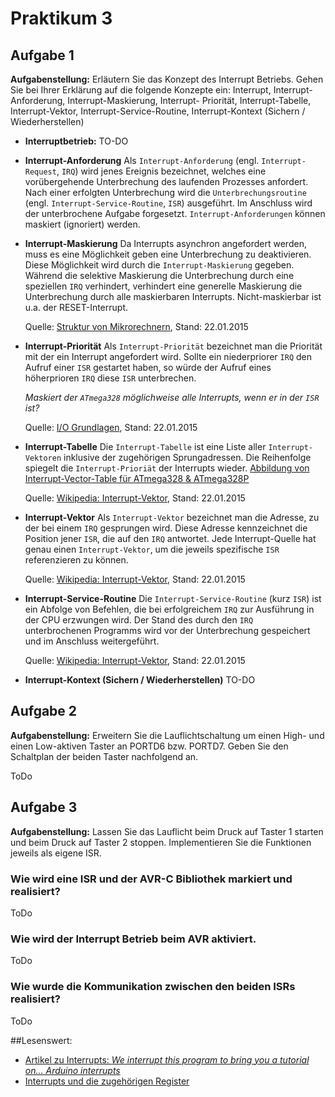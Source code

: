 # Praktikum 3
## Aufgabe 1
__Aufgabenstellung:__ Erläutern Sie das Konzept des Interrupt Betriebs. Gehen Sie bei Ihrer Erklärung auf die folgende Konzepte ein: Interrupt, Interrupt-Anforderung, Interrupt-Maskierung, Interrupt- Priorität, Interrupt-Tabelle, Interrupt-Vektor, Interrupt-Service-Routine, Interrupt-Kontext (Sichern / Wiederherstellen)

- __Interruptbetrieb:__
    TO-DO

- __Interrupt-Anforderung__
    Als `Interrupt-Anforderung` (engl. `Interrupt-Request`, `IRQ`)  wird jenes Ereignis bezeichnet, welches eine vorübergehende Unterbrechung des laufenden Prozesses anfordert. Nach einer erfolgten Unterbrechung wird die `Unterbrechungsroutine` (engl. `Interrupt-Service-Routine`, `ISR`) ausgeführt. Im Anschluss wird der unterbrochene Aufgabe forgesetzt. `Interrupt-Anforderungen` können maskiert (ignoriert) werden.

- __Interrupt-Maskierung__
    Da Interrupts asynchron angefordert werden,  muss es eine Möglichkeit geben eine Unterbrechung zu deaktivieren. Diese Möglichkeit wird durch die `Interrupt-Maskierung` gegeben. Während die selektive Maskierung die Unterbrechung durch eine speziellen `IRQ` verhindert, verhindert eine generelle Maskierung die Unterbrechung durch alle maskierbaren Interrupts. Nicht-maskierbar ist u.a. der RESET-Interrupt.

    Quelle: [Struktur von Mikrorechnern](https://www.uni-due.de/~hl271st/Lehre/SMR/smr_uebung_kapitel5.pdf), Stand: 22.01.2015

- __Interrupt-Priorität__
    Als `Interrupt-Priorität` bezeichnet man die Priorität mit der ein Interrupt angefordert wird. Sollte ein niederpriorer `IRQ` den Aufruf einer `ISR` gestartet haben, so würde der Aufruf eines höherprioren `IRQ` diese `ISR` unterbrechen.

    _Maskiert der `ATmega328` möglichweise alle Interrupts, wenn er in der `ISR` ist?_

    Quelle: [I/O Grundlagen](http://www.bjoern-koester.de/iogrundlagen/), Stand: 22.01.2015


- __Interrupt-Tabelle__
    Die `Interrupt-Tabelle` ist eine Liste aller `Interrupt-Vektoren` inklusive der  zugehörigen Sprungadressen. Die Reihenfolge spiegelt die `Interrupt-Prioriät` der Interrupts wieder.
    [Abbildung von Interrupt-Vector-Table für ATmega328 & ATmega328P ](http://narwhaledu.com/AVRwiki/index.php?title=Interrupt_Vectors_in_ATmega328_and_ATmega328P)

    Quelle: [Wikipedia: Interrupt-Vektor](http://de.wikipedia.org/wiki/Interruptvektor), Stand: 22.01.2015

- __Interrupt-Vektor__
    Als `Interrupt-Vektor` bezeichnet man die Adresse, zu der bei einem `IRQ` gesprungen wird.  Diese Adresse kennzeichnet die Position jener `ISR`, die auf den `IRQ` antwortet. Jede Interrupt-Quelle hat genau einen `Interrupt-Vektor`, um die jeweils spezifische `ISR` referenzieren zu können.

    Quelle: [Wikipedia: Interrupt-Vektor](http://de.wikipedia.org/wiki/Interruptvektor), Stand: 22.01.2015

- __Interrupt-Service-Routine__
    Die `Interrupt-Service-Routine` (kurz `ISR`) ist ein Abfolge von Befehlen, die bei erfolgreichem `IRQ` zur Ausführung in der CPU erzwungen wird. Der Stand des durch den `IRQ ` unterbrochenen Programms wird vor der Unterbrechung gespeichert und im Anschluss weitergeführt.

    Quelle: [Wikipedia: Interrupt-Vektor](http://de.wikipedia.org/wiki/Interruptvektor), Stand: 22.01.2015

- __Interrupt-Kontext (Sichern / Wiederherstellen)__
    TO-DO

## Aufgabe 2
__Aufgabenstellung:__ Erweitern Sie die Lauflichtschaltung um einen High- und einen Low-aktiven Taster an PORTD6 bzw. PORTD7. Geben Sie den Schaltplan der beiden Taster nachfolgend an.

ToDo


## Aufgabe 3
__Aufgabenstellung:__ Lassen Sie das Lauflicht beim Druck auf Taster 1 starten und beim Druck auf Taster 2 stoppen. Implementieren Sie die Funktionen jeweils als eigene ISR.

### Wie wird eine ISR und der AVR-C Bibliothek markiert und realisiert?

ToDo

###  Wie wird der Interrupt Betrieb beim AVR aktiviert.

ToDo

###  Wie wurde die Kommunikation zwischen den beiden ISRs realisiert?

ToDo

##Lesenswert:
* [Artikel zu Interrupts: _We interrupt this program to bring you a tutorial on… Arduino interrupts_](http://www.engblaze.com/we-interrupt-this-program-to-bring-you-a-tutorial-on-arduino-interrupts/dg)
* [Interrupts und die zugehörigen Register](http://www.mikrocontroller.net/articles/AVR-Tutorial:_Interrupts#INT0.2C_INT1_und_die_zugeh.C3.B6rigen_Register)
